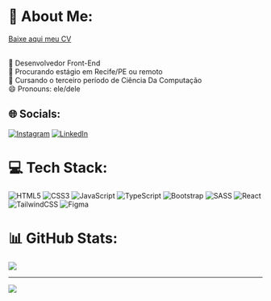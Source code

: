 # 💫 About Me:
<p>
  <a href="./Meu CV.pdf">Baixe aqui meu CV</a>
</p>
<br/>
🔭 Desenvolvedor Front-End <br/>
👀 Procurando estágio em Recife/PE ou remoto <br/>
👾 Cursando o terceiro período de Ciência Da Computação <br/>
😄 Pronouns: ele/dele <br/>




## 🌐 Socials:
[![Instagram](https://img.shields.io/badge/Instagram-%23E4405F.svg?logo=Instagram&logoColor=white)](https://instagram.com/marcelo_henri22) [![LinkedIn](https://img.shields.io/badge/LinkedIn-%230077B5.svg?logo=linkedin&logoColor=white)](https://linkedin.com/in/marcelo-brito-287122204) 

# 💻 Tech Stack:
![HTML5](https://img.shields.io/badge/html5-%23E34F26.svg?style=for-the-badge&logo=html5&logoColor=white) ![CSS3](https://img.shields.io/badge/css3-%231572B6.svg?style=for-the-badge&logo=css3&logoColor=white) ![JavaScript](https://img.shields.io/badge/javascript-%23323330.svg?style=for-the-badge&logo=javascript&logoColor=%23F7DF1E) ![TypeScript](https://img.shields.io/badge/typescript-%23007ACC.svg?style=for-the-badge&logo=typescript&logoColor=white) ![Bootstrap](https://img.shields.io/badge/bootstrap-%23563D7C.svg?style=for-the-badge&logo=bootstrap&logoColor=white) ![SASS](https://img.shields.io/badge/SASS-hotpink.svg?style=for-the-badge&logo=SASS&logoColor=white) ![React](https://img.shields.io/badge/react-%2320232a.svg?style=for-the-badge&logo=react&logoColor=%2361DAFB) ![TailwindCSS](https://img.shields.io/badge/tailwindcss-%2338B2AC.svg?style=for-the-badge&logo=tailwind-css&logoColor=white) 	![Figma](https://img.shields.io/badge/figma-%23F24E1E.svg?style=for-the-badge&logo=figma&logoColor=white)
# 📊 GitHub Stats:

![](https://github-readme-streak-stats.herokuapp.com/?user=MarceloCoelho1&theme=tokyonight&hide_border=false)<br/>


---
[![](https://visitcount.itsvg.in/api?id=MarceloCoelho1&icon=1&color=1)](https://visitcount.itsvg.in)

